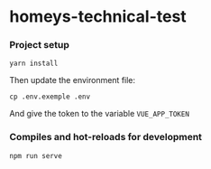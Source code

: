 # homeys-technical-test

### Project setup

```
yarn install
```

Then update the environment file:

```
cp .env.exemple .env
```

And give the token to the variable `VUE_APP_TOKEN`

### Compiles and hot-reloads for development

```
npm run serve
```
